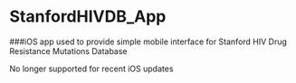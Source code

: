 # StanfordHIVDB_App
###iOS app used to provide simple mobile interface for Stanford HIV Drug Resistance Mutations Database

No longer supported for recent iOS updates
